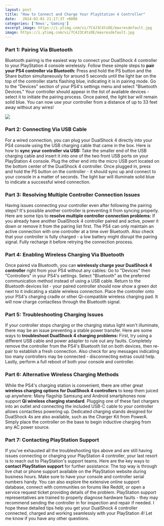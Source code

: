 ```yaml
---
layout: post
title: "How to Connect and Charge Your PlayStation 4 Controller"
date:   2024-02-01 21:17:37 +0000
categories: ['News','Gaming']
excerpt_image: https://i.ytimg.com/vi/7C4J3C4tsDE/maxresdefault.jpg
image: https://i.ytimg.com/vi/7C4J3C4tsDE/maxresdefault.jpg
---
```


### Part 1: Pairing Via Bluetooth
Bluetooth pairing is the easiest way to connect your DualShock 4 controller to your PlayStation 4 console wirelessly. Follow these simple steps to **pair your PS4 controller via Bluetooth:**
Press and hold the PS button and the Share button simultaneously for around 5 seconds until the light bar on the top of the controller starts flashing blue, indicating it is in pairing mode. Go to the "Devices" section of your PS4's settings menu and select "Bluetooth Devices." Your controller should appear in the list of available devices - select it to initiate the pairing process. Once paired, the light bar will remain solid blue. You can now use your controller from a distance of up to 33 feet away without any wires!

![](https://i.ytimg.com/vi/7C4J3C4tsDE/maxresdefault.jpg)
### Part 2: Connecting Via USB Cable  
For a wired connection, you can plug your DualShock 4 directly into your PS4 console using the USB charging cable that came in the box. Here is how to **sync your controller via USB:**
Take the smaller end of the USB charging cable and insert it into one of the two front USB ports on your PlayStation 4 console. Plug the other end into the micro USB port located on the bottom center of the DualShock 4 controller. Once plugged in, press and hold the PS button on the controller - it should sync up and connect to your console in a matter of seconds. The light bar will illuminate solid blue to indicate a successful wired connection.
### Part 3: Resolving Multiple Controller Connection Issues
Having issues connecting your controller even after following the pairing steps? It's possible another controller is preventing it from syncing properly. Here are some tips to **resolve multiple controller connection problems:**
If you already have another DualShock 4 controller paired and active, power it down or remove it from the pairing list first. The PS4 can only maintain an active connection with one controller at a time over Bluetooth. Also check that your controller is fully charged - a low battery might disrupt the pairing signal. Fully recharge it before retrying the connection process.
### Part 4: Enabling Wireless Charging Via Bluetooth  
Once paired via Bluetooth, you can **wirelessly charge your DualShock 4 controller** right from your PS4 without any cables:
Go to "Devices" then "Controllers" in your PS4's settings. Select "Bluetooth" as the preferred communication method instead of using a USB cable. Return to the Bluetooth devices list - your paired controller should now show a green dot next to it indicating a stable wireless connection. Place the controller onto your PS4's charging cradle or other Qi-compatible wireless charging pad. It will now charge contactless through the Bluetooth signal.
### Part 5: Troubleshooting Charging Issues
If your controller stops charging or the charging status light won't illuminate, there may be an issue preventing a stable power transfer. Here are some ways to **troubleshoot DualShock 4 charging problems:** 
First, try using a different USB cable and power adapter to rule out any faults. Completely remove the controller from the PS4's Bluetooth list on both devices, then re-pair to establish a fresh connection. Also check for any messages indicating too many controllers may be connected - disconnecting extras could help. Lastly, perform a full reboot of both your console and controller.
### Part 6: Alternative Wireless Charging Methods
While the PS4's charging station is convenient, there are other great **wireless charging options for DualShock 4 controllers** to keep them juiced up anywhere:
Many flagship Samsung and Android smartphones now support **Qi wireless charging standard**. Plugging one of these fast chargers into an outlet and connecting the included USB-C cable to your controller allows contactless powering up. Dedicated charging stands designed for DualShock 4s are also available, such as the Charger Kit from PowerA. Simply place the controller on the base to begin inductive charging from any AC power source.
### Part 7: Contacting PlayStation Support
If you've exhausted all the troubleshooting tips above and are still having issues connecting or charging your PlayStation 4 controller, your last resort is to reach out to PlayStation's support teams. Here are the key ways to **contact PlayStation support** for further assistance:
The top way is through live chat or phone support available on the PlayStation website during business hours. Make sure to have your console and controller serial numbers handy. You can also explore the extensive online support database, connect with communities on forums like Reddit, or open a service request ticket providing details of the problem. PlayStation support representatives are trained to properly diagnose hardware faults - they may recommend sending the controller in for inspection and repair if needed.
I hope these detailed tips help you get your DualShock 4 controller connected, charged and working seamlessly with your PlayStation 4! Let me know if you have any other questions.